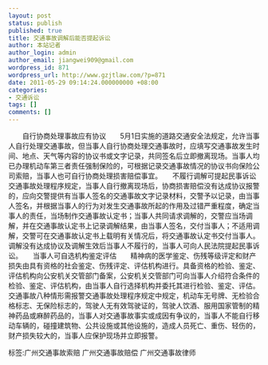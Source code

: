 ```yaml
---
layout: post
status: publish
published: true
title: 交通事故调解后能否提起诉讼
author: 本站记者
author_login: admin
author_email: jiangwei909@gmail.com
wordpress_id: 871
wordpress_url: http://www.gzjtlaw.com/?p=871
date: 2011-05-29 09:14:24.000000000 +08:00
categories:
- 交通诉讼
tags: []
comments: []
---
```

　　自行协商处理事故应有协议　　5月1日实施的道路交通安全法规定，允许当事人自行处理交通事故，但当事人自行协商处理交通事故时，应填写交通事故发生时间、地点、天气等内容的协议书或文字记录，共同签名后立即撤离现场。当事人均已办理机动车第三者责任强制保险的，可根据记录交通事故情况的协议书向保险公司索赔，当事人也可自行协商处理损害赔偿事宜。　　不履行调解可提起民事诉讼　　交通事故处理程序规定，当事人自行撤离现场后，协商损害赔偿没有达成协议报警的，应向交警提供有当事人签名的交通事故文字记录材料，交警予以记录，由当事人签名，并根据当事人的行为对发生交通事故所起的作用及过错严重程度，确定当事人的责任，当场制作交通事故认定书；当事人共同请求调解的，交警应当场调解，并在交通事故认定书上记录调解结果，由当事人签名，交付当事人；不适用调解，交警可在交通事故认定书上载明有关情况后，将交通事故认定书交付当事人。调解没有达成协议及调解生效后当事人不履行的，当事人可向人民法院提起民事诉讼。　　当事人可自选机构鉴定评估　　精神病的医学鉴定、伤残等级评定和财产损失由具有资格的社会鉴定、伤残评定、评估机构进行。具备资格的检验、鉴定、评估机构向公安机关交管部门备案，公安机关交管部门可向当事人介绍符合条件的检验、鉴定、评估机构，由当事人自行选择机构并委托其进行检验、鉴定、评估。　　交通事故八种情形需报警交通事故处理程序规定中规定，机动车无号牌、无检验合格标志、无保险标志的，驾驶人无有效驾驶证的，驾驶人饮酒、服用国家管制的精神药品或麻醉药品的，当事人对交通事故事实或成因有争议的，当事人不能自行移动车辆的，碰撞建筑物、公共设施或其他设施的，造成人员死亡、重伤、轻伤的，财产损失较大的，当事人应保护现场并立即报警。　　标签:广州交通事故索赔 广州交通事故赔偿 广州交通事故律师
